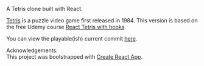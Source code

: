 A Tetris clone built with React.</br>

[Tetris](https://en.wikipedia.org/wiki/Tetris) is a puzzle video game first released in 1984. This version is based on the free Udemy course [React Tetris with hooks](https://www.udemy.com/course/intermediate-react-tetris/).

You can view the playable(ish) current commit [here](https://heuristic-noether-cbe4e6.netlify.com/).

Acknowledgements:<br />
This project was bootstrapped with [Create React App](https://github.com/facebook/create-react-app).
